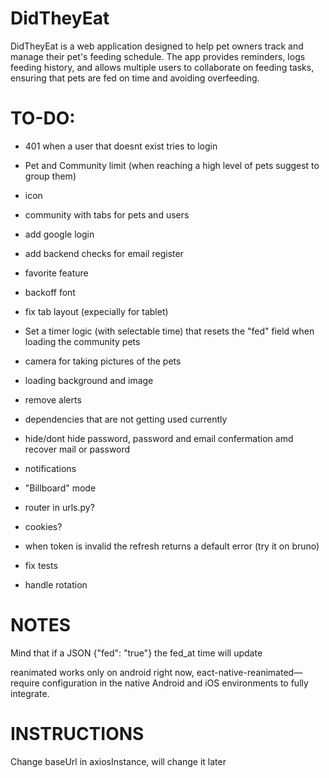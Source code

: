 # DidTheyEat
DidTheyEat is a web application designed to help pet owners track and manage their pet's feeding schedule. The app provides reminders, logs feeding history, and allows multiple users to collaborate on feeding tasks, ensuring that pets are fed on time and avoiding overfeeding. 


# TO-DO:

- 401 when a user that doesnt exist tries to login

- Pet and Community limit (when reaching a high level of pets suggest to group them)

- icon

- community with tabs for pets and users

- add google login

- add backend checks for email register

- favorite feature 

- backoff font

- fix tab layout (expecially for tablet)

- Set a timer logic (with selectable time) that resets the "fed" field when loading the community pets

- camera for taking pictures of the pets

- loading background and image

- remove alerts

- dependencies that are not getting used currently

- hide/dont hide password, password and email confermation amd recover mail or password

- notifications

- "Billboard" mode

- router in urls.py?

- cookies?

- when token is invalid the refresh returns a default error (try it on bruno)

- fix tests

- handle rotation

# NOTES
Mind that if a JSON {"fed": "true"} the fed_at time will update

reanimated works only on android right now, eact-native-reanimated—require configuration in the native Android and iOS environments to fully integrate.

# INSTRUCTIONS
Change baseUrl in axiosInstance, will change it later
